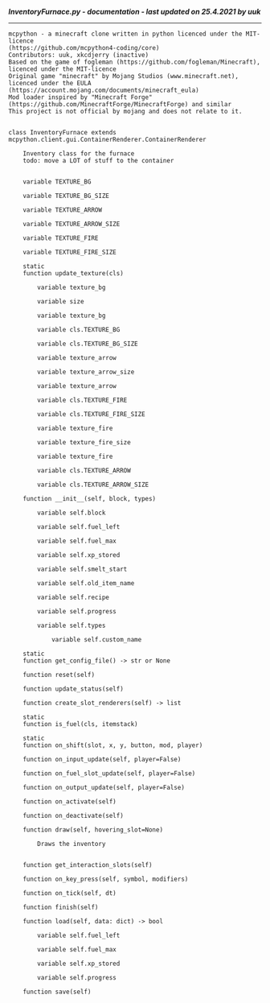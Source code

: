 ***InventoryFurnace.py - documentation - last updated on 25.4.2021 by uuk***
___

    mcpython - a minecraft clone written in python licenced under the MIT-licence 
    (https://github.com/mcpython4-coding/core)
    Contributors: uuk, xkcdjerry (inactive)
    Based on the game of fogleman (https://github.com/fogleman/Minecraft), licenced under the MIT-licence
    Original game "minecraft" by Mojang Studios (www.minecraft.net), licenced under the EULA
    (https://account.mojang.com/documents/minecraft_eula)
    Mod loader inspired by "Minecraft Forge" (https://github.com/MinecraftForge/MinecraftForge) and similar
    This project is not official by mojang and does not relate to it.


    class InventoryFurnace extends mcpython.client.gui.ContainerRenderer.ContainerRenderer
        
        Inventory class for the furnace
        todo: move a LOT of stuff to the container


        variable TEXTURE_BG

        variable TEXTURE_BG_SIZE

        variable TEXTURE_ARROW

        variable TEXTURE_ARROW_SIZE

        variable TEXTURE_FIRE

        variable TEXTURE_FIRE_SIZE

        static
        function update_texture(cls)

            variable texture_bg

            variable size

            variable texture_bg

            variable cls.TEXTURE_BG

            variable cls.TEXTURE_BG_SIZE

            variable texture_arrow

            variable texture_arrow_size

            variable texture_arrow

            variable cls.TEXTURE_FIRE

            variable cls.TEXTURE_FIRE_SIZE

            variable texture_fire

            variable texture_fire_size

            variable texture_fire

            variable cls.TEXTURE_ARROW

            variable cls.TEXTURE_ARROW_SIZE

        function __init__(self, block, types)

            variable self.block

            variable self.fuel_left

            variable self.fuel_max

            variable self.xp_stored

            variable self.smelt_start

            variable self.old_item_name

            variable self.recipe

            variable self.progress

            variable self.types

                variable self.custom_name

        static
        function get_config_file() -> str or None

        function reset(self)

        function update_status(self)

        function create_slot_renderers(self) -> list

        static
        function is_fuel(cls, itemstack)

        static
        function on_shift(slot, x, y, button, mod, player)

        function on_input_update(self, player=False)

        function on_fuel_slot_update(self, player=False)

        function on_output_update(self, player=False)

        function on_activate(self)

        function on_deactivate(self)

        function draw(self, hovering_slot=None)
            
            Draws the inventory


        function get_interaction_slots(self)

        function on_key_press(self, symbol, modifiers)

        function on_tick(self, dt)

        function finish(self)

        function load(self, data: dict) -> bool

            variable self.fuel_left

            variable self.fuel_max

            variable self.xp_stored

            variable self.progress

        function save(self)
